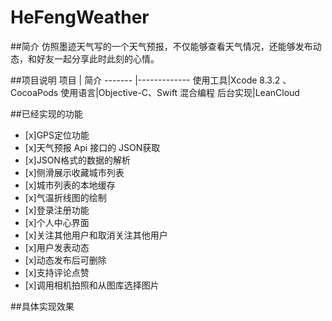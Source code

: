 # HeFengWeather

##简介
仿照墨迹天气写的一个天气预报，不仅能够查看天气情况，还能够发布动态，和好友一起分享此时此刻的心情。

##项目说明
 项目    | 简介
 ------- |-------------
使用工具|Xcode 8.3.2 、CocoaPods
使用语言|Objective-C、Swift 混合编程
后台实现|LeanCloud

##已经实现的功能
- [x]GPS定位功能
- [x]天气预报 Api 接口的 JSON获取
- [x]JSON格式的数据的解析
- [x]侧滑展示收藏城市列表
- [x]城市列表的本地缓存
- [x]气温折线图的绘制
- [x]登录注册功能
- [x]个人中心界面
- [x]关注其他用户和取消关注其他用户
- [x]用户发表动态
- [x]动态发布后可删除 
- [x]支持评论点赞
- [x]调用相机拍照和从图库选择图片

##具体实现效果




